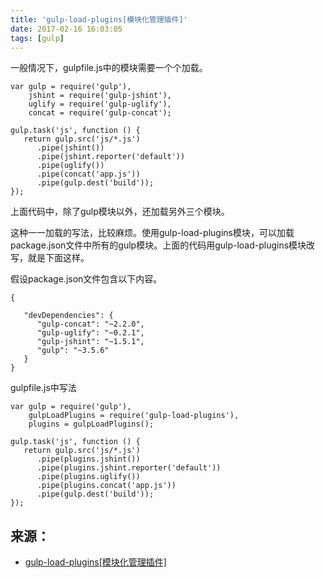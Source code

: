 ```yaml
---
title: 'gulp-load-plugins[模块化管理插件]'
date: 2017-02-16 16:03:05
tags: [gulp]
---
```



一般情况下，gulpfile.js中的模块需要一个个加载。

	var gulp = require('gulp'),
	    jshint = require('gulp-jshint'),
	    uglify = require('gulp-uglify'),
	    concat = require('gulp-concat');
	
	gulp.task('js', function () {
	   return gulp.src('js/*.js')
	      .pipe(jshint())
	      .pipe(jshint.reporter('default'))
	      .pipe(uglify())
	      .pipe(concat('app.js'))
	      .pipe(gulp.dest('build'));
	});

上面代码中，除了gulp模块以外，还加载另外三个模块。

这种一一加载的写法，比较麻烦。使用gulp-load-plugins模块，可以加载package.json文件中所有的gulp模块。上面的代码用gulp-load-plugins模块改写，就是下面这样。

假设package.json文件包含以下内容。

	{
	
	   "devDependencies": {
	      "gulp-concat": "~2.2.0",
	      "gulp-uglify": "~0.2.1",
	      "gulp-jshint": "~1.5.1",
	      "gulp": "~3.5.6"
	   }
	}

gulpfile.js中写法

	var gulp = require('gulp'),
	    gulpLoadPlugins = require('gulp-load-plugins'),
	    plugins = gulpLoadPlugins();
	
	gulp.task('js', function () {
	   return gulp.src('js/*.js')
	      .pipe(plugins.jshint())
	      .pipe(plugins.jshint.reporter('default'))
	      .pipe(plugins.uglify())
	      .pipe(plugins.concat('app.js'))
	      .pipe(gulp.dest('build'));
	});


## 来源： ##

- [gulp-load-plugins[模块化管理插件]](http://www.qianduancun.com/nodejs/33.html)

